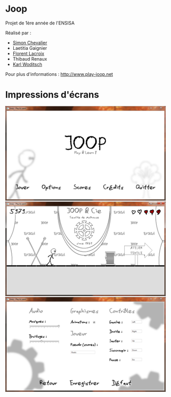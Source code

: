 Joop
====

Projet de 1ère année de l'ENSISA

Réalisé par :
* [Simon Chevalier](https://github.com/astazou)
* Laetitia Gaignier
* [Florent Lacroix](https://github.com/Dahwar)
* Thibaud Renaux
* [Karl Woditsch](https://github.com/Rauks)

Pour plus d'informations : http://www.play-joop.net

Impressions d'écrans
====================

![Menu principal](sample-menu.png)
![En jeu](sample-play.png)
![Options](sample-options.png)
